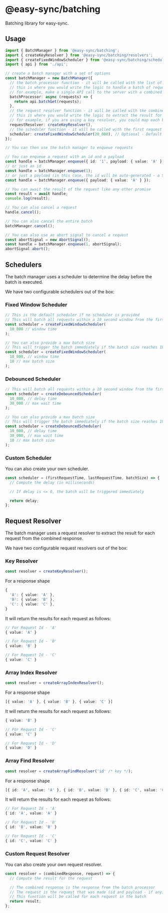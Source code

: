 # @easy-sync/batching

Batching library for easy-sync.

## Usage

```ts
import { BatchManager } from '@easy-sync/batching';
import { createKeyResolver } from '@easy-sync/batching/resolvers';
import { createFixedWindowScheduler } from '@easy-sync/batching/schedulers';
import { api } from './api';

// create a batch manager with a set of options
const batchManager = new BatchManager({
  // the batch processor function - it will be called with the list of requests
  // this is where you would write the logic to handle a batch of requests
  // for example, make a single API call to the server with a combined payload of all the batched requests
  batchProcessor: async (requests) => {
    return api.batchGet(requests);
  },
  // the request resolver function - it will be called with the combined response and the requests that were batched together
  // this is where you would write the logic to extract the result for each request from the combined response
  // for example, if you are using a key resolver, you could map each key -> value pair in the combined response to the request that made that call where key = id of the request
  requestResolver: createKeyResolver(),
  // the scheduler function - it will be called with the first request time, the last request time, and the number of requests in the batch
  scheduler: createFixedWindowScheduler(20_000), // Optional - Default - 10 seconds fixed window scheduler
});

// You can then use the batch manager to enqueue requests

// You can enqueue a request with an id and a payload
const handle = batchManager.enqueue({ id: '1', payload: { value: 'A' } });
// or just an id
const handle = batchManager.enqueue(1);
// or just a payload (in this case, the id will be auto-generated - a Symbol)
const handle = batchManager.enqueue({ payload: { value: 'A' } });

// You can await the result of the request like any other promise
const result = await handle;
console.log(result);

// You can also cancel a request
handle.cancel();

// You can also cancel the entire batch
batchManager.cancel();

// You can also use an abort signal to cancel a request
const abortSignal = new AbortSignal();
const handle = batchManager.enqueue(1, abortSignal);
abortSignal.abort();
```

## Schedulers

The batch manager uses a scheduler to determine the delay before the batch is executed.

We have two configurable schedulers out of the box:

### Fixed Window Scheduler

```ts
// This is the default scheduler if no scheduler is provided
// This will batch all requests within a 10 second window from the first request
const scheduler = createFixedWindowScheduler(
  10_000 // window time
); 

// You can also provide a max batch size
// This will trigger the batch immediately if the batch size reaches 10 even if the 10 seconds window has not passed
const scheduler = createFixedWindowScheduler(
  10_000, // window time
  10 // max batch size
); 
```

### Debounced Scheduler

```ts
// This will batch all requests within a 10 second window from the first request, but will not wait beyond 30 seconds after the first request
const scheduler = createDebouncedScheduler(
  10_000, // delay time
  30_000 // max wait time
);

// You can also provide a max batch size
// This will trigger the batch immediately if the batch size reaches 10
const scheduler = createDebouncedScheduler(
  10_000, // delay time
  30_000, // max wait time
  10 // max batch size
); 
```

### Custom Scheduler

You can also create your own scheduler.

```ts
const scheduler = (firstRequestTime, lastRequestTime, batchSize) => {
  // Compute the delay (in milliseconds)

  // If delay is <= 0, the batch will be triggered immediately

  return delay;
};
```

## Request Resolver

The batch manager uses a request resolver to extract the result for each request from the combined response.

We have two configurable request resolvers out of the box:

### Key Resolver

```ts
const resolver = createKeyResolver();
```

For a response shape

```ts
{
  'A': { value: 'A' },
  'B': { value: 'B' },
  'C': { value: 'C' },
}
```

It will return the results for each request as follows:

```ts
// For Request Id - 'A'
{ value: 'A' }

// For Request Id - 'B'
{ value: 'B' }

// For Request Id - 'C'
{ value: 'C' }
```

### Array Index Resolver

```ts
const resolver = createArrayIndexResolver();
```

For a response shape

```ts
[{ value: 'A' }, { value: 'B' }, { value: 'C' }]
```

It will return the results for each request as follows:

```ts
{ value: 'B' }

// For Request Id - 'C'
{ value: 'C' }

// For Request Id - 'D'
{ value: 'D' }
```

### Array Find Resolver

```ts
const resolver = createArrayFindResolver('id' /* key */);
```

For a response shape

```ts
[{ id: 'A', value: 'A' }, { id: 'B', value: 'B' }, { id: 'C', value: 'C' }]
```

It will return the results for each request as follows:

```ts
// For Request Id - 'A'
{ id: 'A', value: 'A' }

// For Request Id - 'B'
{ id: 'B', value: 'B' }

// For Request Id - 'C'
{ id: 'C', value: 'C' }
```

### Custom Request Resolver

You can also create your own request resolver.

```ts
const resolver = (combinedResponse, request) => {
  // Compute the result for the request

  // The combined response is the response from the batch processor
  // The request is the request that was made (id and payload - if any)
  // This function will be called for each request in the batch
  return result;
};
```